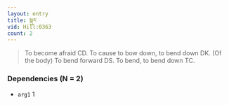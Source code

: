 ```yaml
---
layout: entry
title: སྒུར་
vid: Hill:0363
count: 2
---
```

> To become afraid CD\. To cause to bow down, to bend down DK\. (Of the body) To bend forward DS\. To bend, to bend down TC\.


### Dependencies (N = 2)
* `arg1` 1
